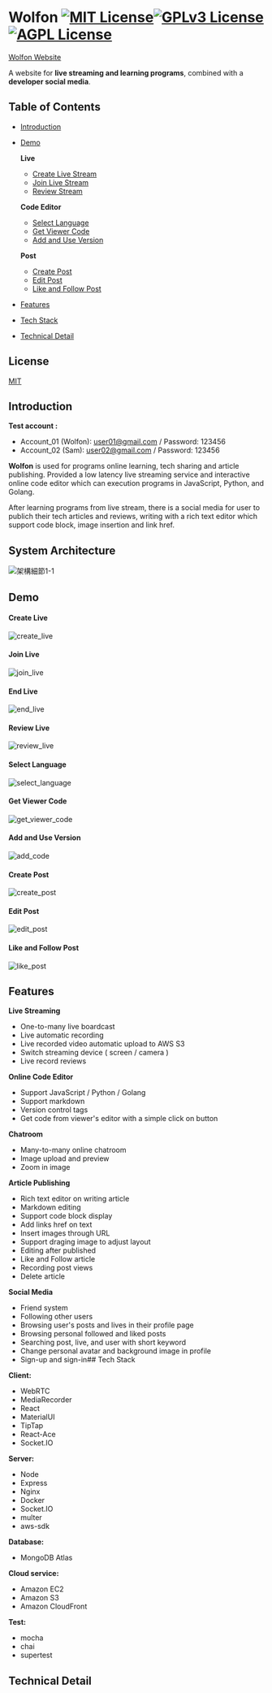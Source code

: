 # Wolfon [![MIT License](https://img.shields.io/badge/License-MIT-green.svg)](https://choosealicense.com/licenses/mit/)[![GPLv3 License](https://img.shields.io/badge/License-GPL%20v3-yellow.svg)](https://opensource.org/licenses/)[![AGPL License](https://img.shields.io/badge/license-AGPL-blue.svg)](http://www.gnu.org/licenses/agpl-3.0)

[Wolfon Website](https://www.wolfon.live)

A website for **live streaming and learning programs**, combined with a **developer social media**.

## Table of Contents
- [Introduction](#Introduction)  
- [Demo](#Demo)  

    **Live**
    - [Create Live Stream](#Create-Live)
    - [Join Live Stream](#Join-Live)
    - [Review Stream](#Review-Live)

     **Code Editor**
    - [Select Language](#Select-Language)
    - [Get Viewer Code](#Get-Viewer-Code)
    - [Add and Use Version](#Add-and-Use-Version)

    **Post**
    - [Create Post](#Create-Post)
    - [Edit Post](#Edit-Post)
    - [Like and Follow Post](#Like-and-Follow-Post)
- [Features](#Features)
- [Tech Stack](#Tech-Stack)
- [Technical Detail](#Technical0-Detail)
## License

[MIT](https://choosealicense.com/licenses/mit/)


## Introduction
**Test account :**
- Account_01 (Wolfon): user01@gmail.com / Password: 123456
- Account_02 (Sam): user02@gmail.com / Password: 123456

**Wolfon** is used for programs online learning, tech sharing and article publishing.
Provided a low latency live streaming service and interactive online code editor which can execution programs in JavaScript, Python, and Golang.

After learning programs from live stream, there is a social media for user to publich their tech articles and reviews, writing with a rich text editor which support code block, image insertion and link href.

## System Architecture

![架構細節1-1](https://user-images.githubusercontent.com/81073535/195830529-42a86570-194e-4aea-b980-24467b09faac.png)

## Demo
#### Create Live
![create_live](https://user-images.githubusercontent.com/81073535/195973721-20f8dd9e-d3b8-457e-99e7-036638a96e28.gif)

#### Join Live
![join_live](https://user-images.githubusercontent.com/81073535/195973726-deb0214f-e0a1-4889-bf44-ae523b44f545.gif)

#### End Live
![end_live](https://user-images.githubusercontent.com/81073535/195973903-ea939606-d964-4ded-b2cc-9ed6e868f9ef.gif)

#### Review Live
![review_live](https://user-images.githubusercontent.com/81073535/195973734-f60e1a6c-bd38-40ef-92ce-1178638c78b9.gif)

#### Select Language
![select_language](https://user-images.githubusercontent.com/81073535/195973744-28e16996-2a92-4825-aa4c-8d4b058d293c.gif)

#### Get Viewer Code
![get_viewer_code](https://user-images.githubusercontent.com/81073535/195974129-84fd8464-2023-438c-8b3c-df8fb02187c5.gif)

#### Add and Use Version
![add_code](https://user-images.githubusercontent.com/81073535/195973880-3f9443ca-bc2a-4f22-be1a-81f37009e956.gif)

#### Create Post
![create_post](https://user-images.githubusercontent.com/81073535/195974672-7e05fc2e-056b-4460-81c7-639f9f55e439.gif)

#### Edit Post
![edit_post](https://user-images.githubusercontent.com/81073535/195973917-e5bec20e-4a44-4a73-bd4b-21bfae25fa1f.gif)

#### Like and Follow Post
![like_post](https://user-images.githubusercontent.com/81073535/195973899-62d84f96-6e6c-40b9-b8cb-30171c3d5a12.gif)


## Features

**Live Streaming**
- One-to-many live boardcast
- Live automatic recording
- Live recorded video automatic upload to AWS S3
- Switch streaming device ( screen / camera )
- Live record reviews

**Online Code Editor**
- Support JavaScript / Python / Golang
- Support markdown
- Version control tags
- Get code from viewer's editor with a simple click on button

**Chatroom**
- Many-to-many online chatroom
- Image upload and preview
- Zoom in image

**Article Publishing**
- Rich text editor on writing article
- Markdown editing
- Support code block display
- Add links href on text
- Insert images through URL
- Support draging image to adjust layout
- Editing after published
- Like and Follow article
- Recording post views
- Delete article

**Social Media**
- Friend system
- Following other users
- Browsing user's posts and lives in their profile page
- Browsing personal followed and liked posts
- Searching post, live, and user with short keyword
- Change personal avatar and background image in profile
- Sign-up and sign-in## Tech Stack

**Client:** 
- WebRTC
- MediaRecorder
- React
- MaterialUI
- TipTap
- React-Ace
- Socket.IO

**Server:** 
- Node
- Express
- Nginx
- Docker
- Socket.IO
- multer
- aws-sdk

**Database:** 
- MongoDB Atlas

**Cloud service:** 
- Amazon EC2
- Amazon S3
- Amazon CloudFront

**Test:** 
- mocha
- chai
- supertest

## Technical Detail
